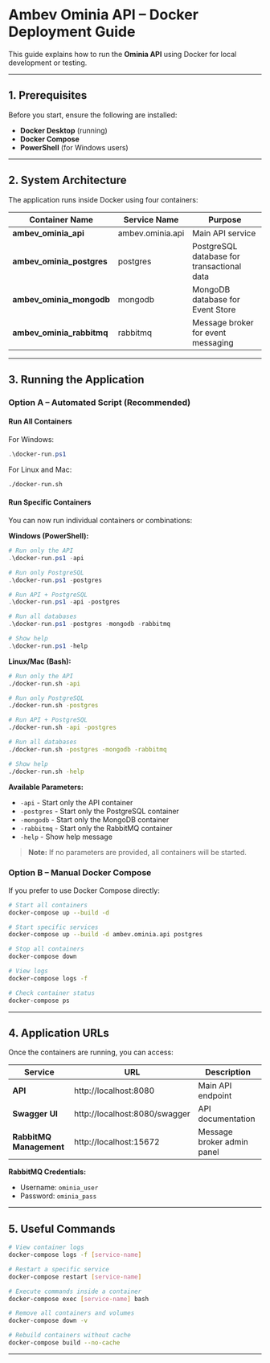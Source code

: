# Ambev Ominia API – Docker Deployment Guide

This guide explains how to run the **Ominia API** using Docker for local development or testing.

---

## 1. Prerequisites

Before you start, ensure the following are installed:

* **Docker Desktop** (running)
* **Docker Compose**
* **PowerShell** (for Windows users)

---

## 2. System Architecture

The application runs inside Docker using four containers:

| Container Name         | Service Name       | Purpose                                    |
| ---------------------- | ------------------ |--------------------------------------------|
| **ambev_ominia_api**   | ambev.ominia.api   | Main API service                           |
| **ambev_ominia_postgres** | postgres        | PostgreSQL database for transactional data |
| **ambev_ominia_mongodb**  | mongodb         | MongoDB database for Event Store           |
| **ambev_ominia_rabbitmq** | rabbitmq        | Message broker for event messaging         |

---

## 3. Running the Application

### Option A – Automated Script (Recommended)

#### Run All Containers

For Windows:
```powershell
.\docker-run.ps1
```

For Linux and Mac:
```bash
./docker-run.sh
```

#### Run Specific Containers

You can now run individual containers or combinations:

**Windows (PowerShell):**
```powershell
# Run only the API
.\docker-run.ps1 -api

# Run only PostgreSQL
.\docker-run.ps1 -postgres

# Run API + PostgreSQL
.\docker-run.ps1 -api -postgres

# Run all databases
.\docker-run.ps1 -postgres -mongodb -rabbitmq

# Show help
.\docker-run.ps1 -help
```

**Linux/Mac (Bash):**
```bash
# Run only the API
./docker-run.sh -api

# Run only PostgreSQL
./docker-run.sh -postgres

# Run API + PostgreSQL
./docker-run.sh -api -postgres

# Run all databases
./docker-run.sh -postgres -mongodb -rabbitmq

# Show help
./docker-run.sh -help
```

**Available Parameters:**
- `-api` - Start only the API container
- `-postgres` - Start only the PostgreSQL container
- `-mongodb` - Start only the MongoDB container
- `-rabbitmq` - Start only the RabbitMQ container
- `-help` - Show help message

> **Note:** If no parameters are provided, all containers will be started.

### Option B – Manual Docker Compose

If you prefer to use Docker Compose directly:

```bash
# Start all containers
docker-compose up --build -d

# Start specific services
docker-compose up --build -d ambev.ominia.api postgres

# Stop all containers
docker-compose down

# View logs
docker-compose logs -f

# Check container status
docker-compose ps
```

---

## 4. Application URLs

Once the containers are running, you can access:

| Service | URL | Description |
|---------|-----|-------------|
| **API** | http://localhost:8080 | Main API endpoint |
| **Swagger UI** | http://localhost:8080/swagger | API documentation |
| **RabbitMQ Management** | http://localhost:15672 | Message broker admin panel |

**RabbitMQ Credentials:**
- Username: `ominia_user`
- Password: `ominia_pass`

---

## 5. Useful Commands

```bash
# View container logs
docker-compose logs -f [service-name]

# Restart a specific service
docker-compose restart [service-name]

# Execute commands inside a container
docker-compose exec [service-name] bash

# Remove all containers and volumes
docker-compose down -v

# Rebuild containers without cache
docker-compose build --no-cache
```

---